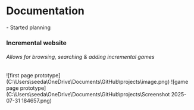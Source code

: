 <!-- starting on incremental game search website -->
<!-- changed idea from chatbot (no chatbot code so unable to produce) -->
<!-- planning start - -->
<!-- search function -->
<!-- redirect function -->
<!-- add game function -->

<h1>Documentation<br></h1>
<p>- Started planning<br></p>
<h3>Incremental website<br></h3>
<h6>Allows for browsing, searching & adding incremental games</h6>
![first page prototype](C:\Users\seeda\OneDrive\Documents\GitHub\projects\image.png)
![game page prototype](C:\Users\seeda\OneDrive\Documents\GitHub\projects\Screenshot 2025-07-31 184657.png)